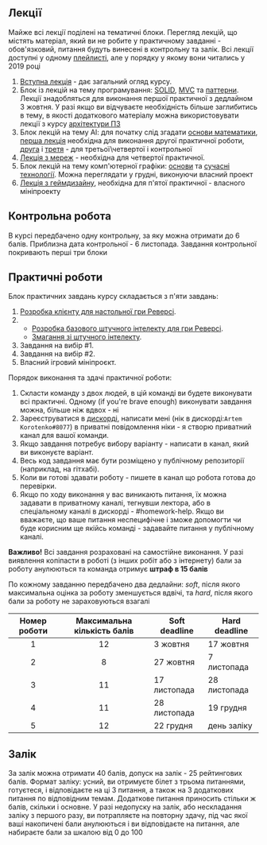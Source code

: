## Лекції

Майже всі лекції поділені на тематичні блоки. Перегляд лекцій, що містять матеріал, який ви не робите у практичному завданні - обов'язковий, питання будуть винесені в контрольну та залік. Всі лекції доступні у одному [плейлисті](https://www.youtube.com/playlist?list=PLkgXLMuasx7C7yMUsaq366htPg9rpM2lw), але у порядку у якому вони читались у 2019 році

1. [Вступна лекція](https://www.youtube.com/watch?v=rBfT493jhBY&list=PLkgXLMuasx7C7yMUsaq366htPg9rpM2lw&index=2) - дає загальний огляд курсу.
2. Блок із лекцій на тему програмування: [SOLID](https://www.youtube.com/watch?v=_YL5SCJr84E&list=PLkgXLMuasx7C7yMUsaq366htPg9rpM2lw&index=11), [MVC](https://www.youtube.com/watch?v=6Avtm_qij2E&list=PLkgXLMuasx7C7yMUsaq366htPg9rpM2lw&index=12) та [паттерни](https://www.youtube.com/watch?v=j-JtShcib4E&list=PLkgXLMuasx7C7yMUsaq366htPg9rpM2lw&index=13). Лекції знадобляться для виконання першої практичної з дедлайном 3 жовтня. У разі якщо ви відчуваєте необхідність більше заглибитись в тему, в якості додаткового матеріалу можна використовувати лекції з курсу [архітектури ПЗ](https://www.youtube.com/playlist?list=PLkgXLMuasx7CTiy1qy3O6sPolfGDyM2aF)
3. Блок лекцій на тему АІ: для початку слід згадати [основи математики](https://www.youtube.com/watch?v=NbQoaGOOaYo&list=PLkgXLMuasx7C7yMUsaq366htPg9rpM2lw&index=4), [перша лекція](https://www.youtube.com/watch?v=zlEI6ii28_A&list=PLkgXLMuasx7C7yMUsaq366htPg9rpM2lw&index=5) необхідна для виконання другої практичної роботи, [друга](https://www.youtube.com/watch?v=RKFItb_fPZk&list=PLkgXLMuasx7C7yMUsaq366htPg9rpM2lw&index=6) і [третя](https://www.youtube.com/watch?v=mNOANy_4wCg&list=PLkgXLMuasx7C7yMUsaq366htPg9rpM2lw&index=7) - для третьої\четвертої і контрольної
4. [Лекція з мереж](https://www.youtube.com/watch?v=zwJeefDgOEA&list=PLkgXLMuasx7C7yMUsaq366htPg9rpM2lw&index=10) - необхідна для четвертої практичної.
5. Блок лекцій на тему комп'ютерної графіки: [основи](https://www.youtube.com/watch?v=-OinemN_LZA&list=PLkgXLMuasx7C7yMUsaq366htPg9rpM2lw&index=8) та [сучасні технології](https://www.youtube.com/watch?v=8VIYf3mYMjE&list=PLkgXLMuasx7C7yMUsaq366htPg9rpM2lw&index=9). Можна переглядати у грудні, виконуючи власний проект
6. [Лекція з геймдизайну](https://www.youtube.com/watch?v=qj5FO4W8wdU&list=PLkgXLMuasx7C7yMUsaq366htPg9rpM2lw&index=3), необхідна для п'ятої практичної - власного мініпроекту

## Контрольна робота

В курсі передбачено одну контрольну, за яку можна отримати до 6 балів. Приблизна дата контрольної - 6 листопада. Завдання контрольної покривають перші три блоки

## Практичні роботи

Блок практичних завдань курсу складається з п'яти завдань:

 1. [Розробка клієнту для настольної гри Реверсі](../2020/assignment_1.md).
 2. - [Розробка базового штучного інтелекту для гри Реверсі](../2020/assignment_2_1.md).
    - [Змагання зі штучного інтелекту](../2020/assignment_2_2.md).
 3. Завдання на вибір #1.
 4. Завдання на вибір #2.
 5. Власний ігровий мініпроєкт.

Порядок виконання та здачі практичної роботи:

1. Скласти команду з двох людей, в цій команді ви будете виконувати всі практичні. Одному (if you're brave enough) виконувати завдання можна, більше ніж вдвох - ні
2. Зареєструватиcя в [дискорді](https://discord.gg/3vhrB9u), написати мені (нік в дискорді:`Artem Korotenko#8077`) в приватні повідомлення ніки - я створю приватний канал для вашої команди.
3. Якщо завдання потребує вибору варіанту - написати в канал, який ви виконуєте варіант.
4. Весь код завдання має бути розміщено у публічному репозиторії (наприклад, на гітхабі).
5. Коли ви готові здавати роботу - пишете в канал що робота готова до перевірки.
6. Якщо по ходу виконання у вас виникають питання, їх можна задавати в приватному каналі, тегнувши лектора, або в спеціальному каналі в дискорді - #homework-help. Якщо ви вважаєте, що ваше питання неспецифічне і зможе допомогти чи буде корисним ще якійсь команді - задавайте питання у публічному каналі.

**Важливо!** Всі завдання розраховані на самостійне виконання. У разі виявлення копіпасти в роботі (з інших робіт або з інтернету) бали за роботу анулюються та команда отримує **штраф в 15 балів**

По кожному завданню передбачено два дедлайни: _soft_, після якого максимальна оцінка за роботу зменшується вдвічі, та _hard_, після якого бали за роботу не зараховуються взагалі

|Номер роботи|Максимальна кількість балів|Soft deadline|Hard deadline|
|:----------:|:-------------------------:|-------------|-------------|
|1|12|3 жовтня|17 жовтня|
|2|8|27 жовтня|7 листопада|
|3|11|17 листопада|28 листопада|
|4|11|28 листопада|19 грудня|
|5|12|22 грудня|день заліку|

## Залік

За залік можна отримати 40 балів, допуск на залік - 25 рейтингових балів.
Формат заліку: усний, ви отримуєте білет з трьома питаннями, готуєтеся, і відповідаєте на ці 3 питання, а також на 3 додаткових питання по відповідним темам. Додаткове питання приносить стільки ж балів, скільки і основне.
У разі недопуску на залік, або нескладання заліку з першого разу, ви потрапляєте на повторну здачу, під час якої ваші накопичені бали анулюються і ви відповідаєте на питання, але набираєте бали за шкалою від 0 до 100
